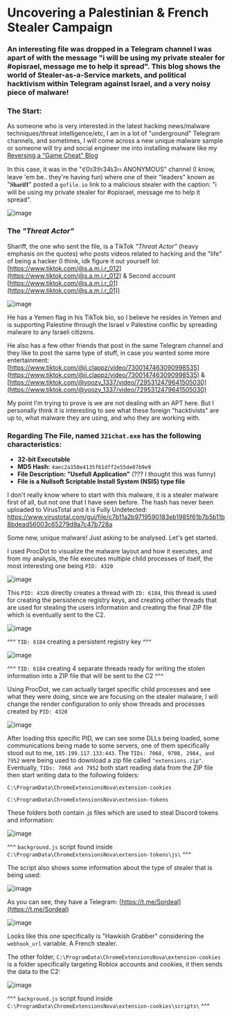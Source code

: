 # Uncovering a Palestinian & French Stealer Campaign

### An interesting file was dropped in a Telegram channel I was apart of with the message "i will be using my private stealer for #opisrael, message me to help it spread". This blog shows the world of Stealer-as-a-Service markets, and political hacktivism within Telegram against Israel, and a very noisy piece of malware!

### The Start:

As someone who is very interested in the latest hacking news/malware techniques/threat intelligence/etc, I am in a lot of "underground" Telegram channels, and sometimes, I will come across a new unique malware sample or someone will try and social engineer me into installing malware like my [Reversing a "Game Cheat" Blog](./reversinggamecheat.md)

In this case, it was in the "ℭ0𝔡3𝔅𝔯34𝔨3𝔯𝔰 ANONYMOUS" channel (I know, leave 'em be.. they're having fun) where one of their "leaders" known as "𝐒𝐡𝐚𝐫𝐢𝐟𝐟" posted a ```gofile.io``` link to a malicious stealer with the caption: "i will be using my private stealer for #opisrael, message me to help it spread".

![image](https://github.com/0xresetti/0xresetti.github.io/assets/114181159/b0e888a1-2ec7-4121-a68b-112702e348b4)

### The *"Threat Actor"*

Shariff, the one who sent the file, is a TikTok *"Threat Actor"* (heavy emphasis on the quotes) who posts videos related to hacking and the "life" of being a hacker (I think, idk figure it out yourself lol: [https://www.tiktok.com/@s.a.m.i.r_012](https://www.tiktok.com/@s.a.m.i.r_012) & Second account [https://www.tiktok.com/@s.a.m.i.r_01](https://www.tiktok.com/@s.a.m.i.r_01))

![image](https://github.com/0xresetti/0xresetti.github.io/assets/114181159/b5f83306-d6fe-428e-bef8-b2aba20eb85f)

He has a Yemen flag in his TikTok bio, so I believe he resides in Yemen and is supporting Palestine through the Israel v Palestine conflic by spreading malware to any Israeli citizens.

He also has a few other friends that post in the same Telegram channel and they like to post the same type of stuff, in case you wanted some more entertainment: [https://www.tiktok.com/@ii.clappz/video/7300147463090998535](https://www.tiktok.com/@ii.clappz/video/7300147463090998535) & [https://www.tiktok.com/@yoozy_1337/video/7295312479641505030](https://www.tiktok.com/@yoozy_1337/video/7295312479641505030)

My point I'm trying to prove is we are not dealing with an APT here. But I personally think it is interesting to see what these foreign "hacktivists" are up to, what malware they are using, and who they are working with.

### Regarding The File, named ```321chat.exe``` has the following characteristics:

- **32-bit Executable**
- **MD5 Hash:** ```4aec2a150e4135f61dff2e55de07b9e9```
- **File Description: "Usefull Application"** (??? I thought this was funny)
- **File is a Nullsoft Scriptable Install System (NSIS) type file**

I don't really know where to start with this malware, it is a stealer malware first of all, but not one that I have seen before. The hash has never been uploaded to VirusTotal and it is Fully Undetected: https://www.virustotal.com/gui/file/c7b11a2b9719590183eb1985f61b7b5b11b8bdead56003c65279d9a7c47b728a

Some new, unique malware! Just asking to be analysed. Let's get started.

I used ProcDot to visualize the malware layout and how it executes, and from my analysis, the file executes multiple child processes of itself, the most interesting one being ```PID: 4320```

![image](https://github.com/0xresetti/0xresetti.github.io/assets/114181159/3ea431b5-8be5-4df3-9def-7d147368fd1b)

This ```PID: 4320``` directly creates a thread with ```ID: 6184```, this thread is used for creating the persistence registry keys, and creating other threads that are used for stealing the users information and creating the final ZIP file which is eventually sent to the C2.

![image](https://github.com/0xresetti/0xresetti.github.io/assets/114181159/680da865-b93d-46fc-9572-2c7e441204b3)

^^^ ```TID: 6184``` creating a persistent registry key ^^^

![image](https://github.com/0xresetti/0xresetti.github.io/assets/114181159/cc2eaa4c-aae0-48d4-95f6-b6c7979801cb)

^^^ ```TID: 6184``` creating 4 separate threads ready for writing the stolen information into a ZIP file that will be sent to the C2 ^^^

Using ProcDot, we can actually target specific child processes and see what they were doing, since we are focusing on the stealer malware, I will change the render configuration to only show threads and processes created by ```PID: 4320```

![image](https://github.com/0xresetti/0xresetti.github.io/assets/114181159/4f51a841-ca9e-45c8-88a4-b1627767cea3)

After loading this specific PID, we can see some DLLs being loaded, some communications being made to some servers, one of them specifically stood out to me, ```185.199.117.133:443```. The ```TIDs: 7068, 9708, 2984, and 7952``` were being used to download a zip file called ```"extensions.zip"```. Eventually, ```TIDs: 7068 and 7952``` both start reading data from the ZIP file then start writing data to the following folders:

```C:\ProgramData\ChromeExtensionsNova\extension-cookies```

```C:\ProgramData\ChromeExtensionsNova\extension-tokens```

These folders both contain .js files which are used to steal Discord tokens and information:

![image](https://github.com/0xresetti/0xresetti.github.io/assets/114181159/bf171b43-d4ff-4826-a578-e3d87403a07e)

^^^ ```background.js``` script found inside ```C:\ProgramData\ChromeExtensionsNova\extension-tokens\js\``` ^^^

The script also shows some information about the type of stealer that is being used:

![image](https://github.com/0xresetti/0xresetti.github.io/assets/114181159/7a4c33f5-f22f-4073-ae29-28072983e74f)

As you can see, they have a Telegram: [https://t.me/Sordeal](https://t.me/Sordeal)

![image](https://github.com/0xresetti/0xresetti.github.io/assets/114181159/3a8fd3b8-259c-42c6-9c75-cd2d0dacd5ad)

Looks like this one specifically is "Hawkish Grabber" considering the ```webhook_url``` variable. A French stealer.

The other folder, ```C:\ProgramData\ChromeExtensionsNova\extension-cookies``` is a folder specifically targeting Roblox accounts and cookies, it then sends the data to the C2:

![image](https://github.com/0xresetti/0xresetti.github.io/assets/114181159/76a298ee-25cd-4f7d-9a04-61c75b61f391)

^^^ ```background.js``` script found inside ```C:\ProgramData\ChromeExtensionsNova\extension-cookies\scripts\``` ^^^

